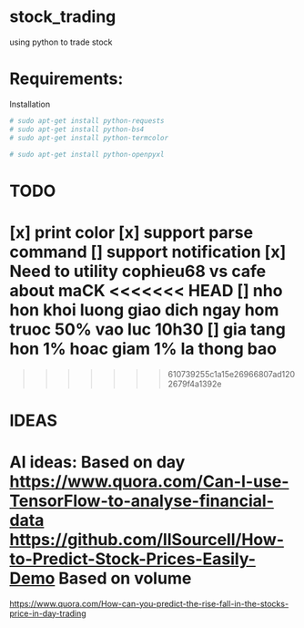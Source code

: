 # stock_trading
using python to trade stock

Requirements:
====
Installation
```python
# sudo apt-get install python-requests
# sudo apt-get install python-bs4
# sudo apt-get install python-termcolor

# sudo apt-get install python-openpyxl
```
TODO
====
[x] print color
[x] support parse command
[] support notification
[x] Need to utility cophieu68 vs cafe about maCK
<<<<<<< HEAD
[] nho hon khoi luong giao dich ngay hom truoc 50% vao luc 10h30
[] gia tang hon 1% hoac giam 1% la thong bao
=======
>>>>>>> 610739255c1a15e26966807ad1202679f4a1392e

IDEAS
====
AI ideas:
Based on day
https://www.quora.com/Can-I-use-TensorFlow-to-analyse-financial-data
https://github.com/llSourcell/How-to-Predict-Stock-Prices-Easily-Demo
Based on volume
====
https://www.quora.com/How-can-you-predict-the-rise-fall-in-the-stocks-price-in-day-trading
